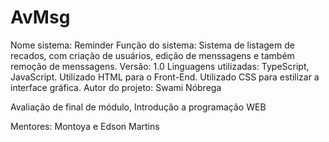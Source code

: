 # AvMsg

Nome sistema: Reminder
Função do sistema: Sistema de listagem de recados, com criação de usuários, edição de menssagens e também remoção de menssagens.
Versão: 1.0
Linguagens utilizadas: TypeScript, JavaScript.
Utilizado HTML para o Front-End.
Utilizado CSS para estilizar a interface gráfica.
Autor do projeto: Swami Nóbrega

Avaliação de final de módulo, Introdução a programação WEB

Mentores: Montoya e Edson Martins

